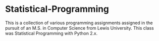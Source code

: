 # Statistical-Programming
This is a collection of various programming assignments assigned in the 
pursuit of an M.S. in Computer Science from Lewis University. 
This class was Statistical Programming with Python 2.x.
